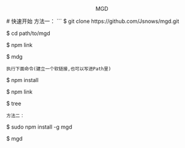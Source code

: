 <p align="center"><a src="javascript:;" target="_blank">MGD</a></p>
# 快速开始
方法一：
```
$ git clone https://github.com/Jsnows/mgd.git

$ cd path/to/mgd

$ npm link 

$ mdg
```
执行下面命令(建立一个软链接,也可以写进Path里)
```
$ npm install

$ npm link

$ tree
```
方法二：
```
$ sudo npm install -g mgd

$ mgd
```

